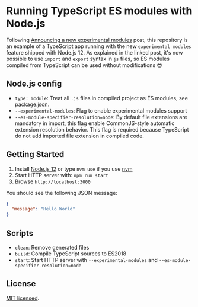 # Running TypeScript ES modules with Node.js

Following [Announcing a new experimental modules](https://medium.com/@nodejs/announcing-a-new-experimental-modules-1be8d2d6c2ff) post, this repository is an example of a TypeScript app running with the new `experimental modules` feature shipped with Node.js 12. As explained in the linked post, it's now possible to use `import` and `export` syntax in `js` files, so ES modules compiled from TypeScript can be used without modifications 😎

## Node.js config

- `type: module`: Treat all `.js` files in compiled project as ES modules, see [package.json](./package.json).
- `--experimental-modules`: Flag to enable experimental modules support
- `--es-module-specifier-resolution=node`: By default file extensions are mandatory in import, this flag enable CommonJS-style automatic extension resolution behavior. This flag is required because TypeScript do not add imported file extension in compiled code.

## Getting Started

1. Install [Node.js 12](https://nodejs.org/en/blog/release/v12.0.0/) or type `nvm use` if you use [nvm](https://github.com/creationix/nvm)
2. Start HTTP server with: `npm run start`
3. Browse `http://localhost:3000`

You should see the following JSON message:

```json
{
  "message": "Hello World"
}
```

## Scripts

- `clean`: Remove generated files
- `build`: Compile TypeScript sources to ES2018
- `start`: Start HTTP server with `--experimental-modules` and `--es-module-specifier-resolution=node`

## License

[MIT licensed](./License.md).
